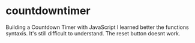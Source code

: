 # countdowntimer
Building a Countdown Timer with JavaScript
I learned better the functions syntaxis. It's still difficult to understand. 
The reset button doesnt work. 
